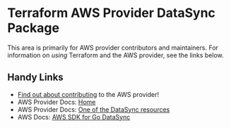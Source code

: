 # Terraform AWS Provider DataSync Package

This area is primarily for AWS provider contributors and maintainers. For information on _using_ Terraform and the AWS provider, see the links below.

## Handy Links

* [Find out about contributing](https://hashicorp.github.io/terraform-provider-aws/#contribute) to the AWS provider!
* AWS Provider Docs: [Home](https://registry.terraform.io/providers/hashicorp/aws/latest/docs)
* AWS Provider Docs: [One of the DataSync resources](https://registry.terraform.io/providers/hashicorp/aws/latest/docs/resources/datasync_agent)
* AWS Docs: [AWS SDK for Go DataSync](https://docs.aws.amazon.com/sdk-for-go/api/service/datasync/)
